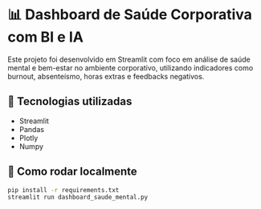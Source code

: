 # 📊 Dashboard de Saúde Corporativa com BI e IA

Este projeto foi desenvolvido em Streamlit com foco em análise de saúde mental e bem-estar no ambiente corporativo, utilizando indicadores como burnout, absenteísmo, horas extras e feedbacks negativos.

## 🔧 Tecnologias utilizadas

- Streamlit
- Pandas
- Plotly
- Numpy

## 🚀 Como rodar localmente

```bash
pip install -r requirements.txt
streamlit run dashboard_saude_mental.py
